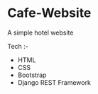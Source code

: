 # Cafe-Website
A simple hotel website

Tech :- 
- HTML
- CSS
- Bootstrap
- Django REST Framework

<!--
![hotel-website](https://github.com/SNH-CODING/Portfolio/blob/main/assets/Projects-Images/hotel-booking-project.png)
-->
